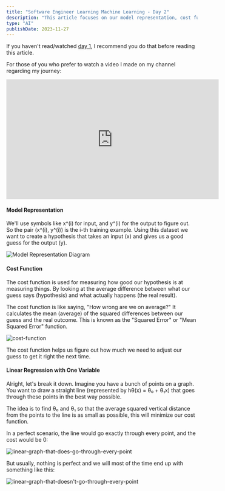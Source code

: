 ```yaml
---
title: "Software Engineer Learning Machine Learning - Day 2"
description: "This article focuses on our model representation, cost function and linear regression with one variable"
type: "AI"
publishDate: 2023-11-27
---
```


If you haven't read/watched [day 1](https://excali-blog.vercel.app/posts/software-engineer-learning-machine-learning-day-1), I recommend you do that before reading this article.

For those of you who prefer to watch a video I made on my channel regarding my journey:

<iframe class="mx-auto" width="560" height="315" src="https://www.youtube.com/embed/QANGqJpDCDE" title="Software Engineer Learning Machine Learning Day 2" frameborder="0" allow="accelerometer; autoplay; clipboard-write; encrypted-media; gyroscope; picture-in-picture; web-share" allowfullscreen=""></iframe>

#### Model Representation

We'll use symbols like x^(i) for input, and y^(i) for the output to figure out. So the pair (x^(i), y^(i)) is the i-th training example.
Using this dataset we want to create a hypothesis that takes an input (x) and gives us a good guess for the output (y).

![Model Representation Diagram](/images/posts/software-engineer-learning-machine-learning-day-2/model-representation.png)

#### Cost Function

The cost function is used for measuring how good our hypothesis is at measuring things. By looking at the average difference between what our guess says (hypothesis) and what actually happens (the real result).

The cost function is like saying, "How wrong are we on average?" It calculates the mean (average) of the squared differences between our guess and the real outcome. This is known as the "Squared Error" or "Mean Squared Error" function.

![cost-function](/images/posts/software-engineer-learning-machine-learning-day-2/cost-function.PNG)

The cost function helps us figure out how much we need to adjust our guess to get it right the next time.

#### Linear Regression with One Variable

Alright, let's break it down. Imagine you have a bunch of points on a graph. You want to draw a straight line (represented by hθ(x) = θ₀ + θ₁x) that goes through these points in the best way possible.

The idea is to find θ₀ and θ₁ so that the average squared vertical distance from the points to the line is as small as possible, this will minimize our cost function.

In a perfect scenario, the line would go exactly through every point, and the cost would be 0:

![linear-graph-that-does-go-through-every-point](/images/posts/software-engineer-learning-machine-learning-day-2/perfect-linear-graph.PNG)

But usually, nothing is perfect and we will most of the time end up with something like this:

![linear-graph-that-doesn't-go-through-every-point](/images/posts/software-engineer-learning-machine-learning-day-2/not-perfect-linear-graph.PNG)
